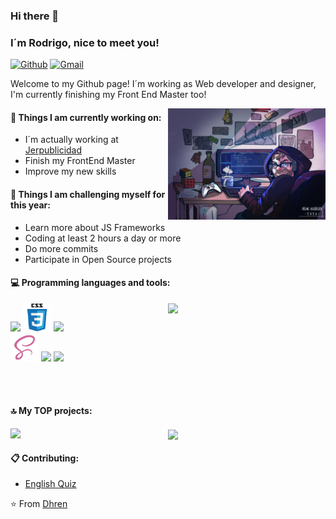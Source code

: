 ### Hi there 👋 
### I´m Rodrigo, nice to meet you!

[![Github](https://img.shields.io/badge/-Github-000?style=flat&logo=Github&logoColor=white)](https://github.com/dhren2019)
[![Gmail](https://img.shields.io/badge/-Gmail-c14438?style=flat&logo=Gmail&logoColor=white)](mailto:roglobar10@gmail.com)

Welcome to my Github page! I´m working as Web developer and designer, I'm currently finishing my Front End Master too!  

<img align="right" alt="img" src="https://github.com/FernandoRoldan93/FernandoRoldan93/blob/master/cover_image.jpg" width="50%" height="auto" />


#### 🌱 Things I am currently working on: 
- I´m actually working at [Jerpublicidad](https://jerpublicidad.com) 
- Finish my FrontEnd Master 
- Improve my new skills

#### :muscle: Things I am challenging myself for this year:
- Learn more about JS Frameworks
- Coding at least 2 hours a day or more
- Do more commits
- Participate in Open Source projects

#### :computer: Programming languages and tools: 
<p>
	<img width="50%" align="right" src="https://github-readme-stats.vercel.app/api?username=dhren2019&show_icons=true&hide_border=true" />

<code><img width="45px" src="https://github.com/detain/svg-logos/blob/master/svg/javascript.svg"></code>
<code><img width="45px" src="https://github.com/devicons/devicon/blob/master/icons/css3/css3-original-wordmark.svg"></code>
<code><img width="45px" src="https://github.com/detain/svg-logos/blob/master/svg/html-5.svg"></code>
<br />
<code><img width="45px" src="https://github.com/vscode-icons/vscode-icons/blob/master/icons/file_type_scss.svg"></code>
<code><img width="45px" src="https://github.com/detain/svg-logos/blob/master/svg/webpack-icon.svg"></code>
<code><img width="45px" src="https://github.com/abranhe/programming-languages-logos/blob/master/src/typescript/typescript.svg"></code>


<!-- Its main projects -->
<br><br>
#### :top: My TOP projects: 
<p align="center" margin-top:"50px">
  <a href="https://github.com/dhren2019/todolist">
    <img margin-top:"50px" align="left" src="https://github-readme-stats.vercel.app/api/pin/?username=dhren2019&repo=todolist" />
  </a>
  <a href="https://github.com/dhren2019/githubjobs">
    <img margin-top:"50px" align="center" src="https://github-readme-stats.vercel.app/api/pin/?username=dhren2019&repo=githubjobs" />
  </a>
</p>
 
#### 📋 Contributing:

- [English Quiz](https://github.com/Lemoncode/english-quiz)

<!-- This readme was created by Dhren -->
⭐️ From [Dhren](https://github.com/dhren2019)
